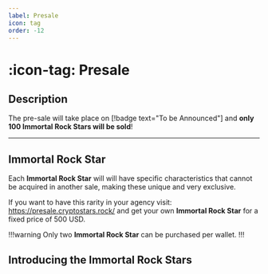 ```yaml
---
label: Presale
icon: tag
order: -12
---
```


# :icon-tag: Presale

## Description

The pre-sale will take place on [!badge text="To be Announced"] and **only 100 Immortal Rock Stars will be sold**!

---

## Immortal Rock Star

Each **Immortal Rock Star** will will have specific characteristics that cannot be acquired in another sale, making these unique and very exclusive.

If you want to have this rarity in your agency visit: https://presale.cryptostars.rock/ and get your own **Immortal Rock Star** for a fixed price of 500 USD.

!!!warning
Only two **Immortal Rock Star** can be purchased per wallet.
!!!

## Introducing the Immortal Rock Stars
